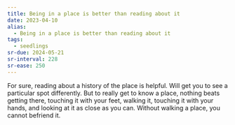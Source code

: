 ```yaml
---
title: Being in a place is better than reading about it
date: 2023-04-10
alias:
  - Being in a place is better than reading about it
tags:
  - seedlings
sr-due: 2024-05-21
sr-interval: 228
sr-ease: 250
---
```

For sure, reading about a history of the place is helpful. Will get you to see a particular spot differently. But to really get to know a place, nothing beats getting there, touching it with your feet, walking it, touching it with your hands, and looking at it as close as you can. Without walking a place, you cannot befriend it.